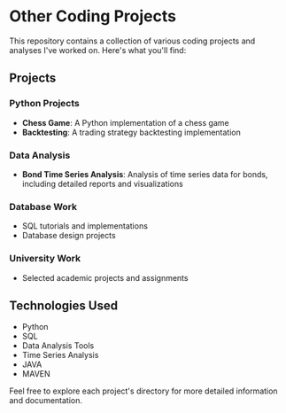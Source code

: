# Other Coding Projects

This repository contains a collection of various coding projects and analyses I've worked on. Here's what you'll find:

## Projects

### Python Projects
- **Chess Game**: A Python implementation of a chess game
- **Backtesting**: A trading strategy backtesting implementation

### Data Analysis
- **Bond Time Series Analysis**: Analysis of time series data for bonds, including detailed reports and visualizations

### Database Work
- SQL tutorials and implementations
- Database design projects

### University Work
- Selected academic projects and assignments

## Technologies Used
- Python
- SQL
- Data Analysis Tools
- Time Series Analysis
- JAVA
- MAVEN

Feel free to explore each project's directory for more detailed information and documentation. 
